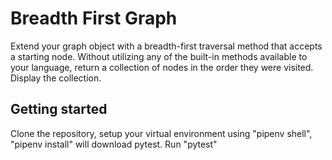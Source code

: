 # Breadth First Graph
Extend your graph object with a breadth-first traversal method that accepts a starting node. Without utilizing any of the built-in methods available to your language, return a collection of nodes in the order they were visited. Display the collection.

## Getting started
Clone the repository, setup your virtual environment using "pipenv shell", "pipenv install" will download pytest. Run "pytest"